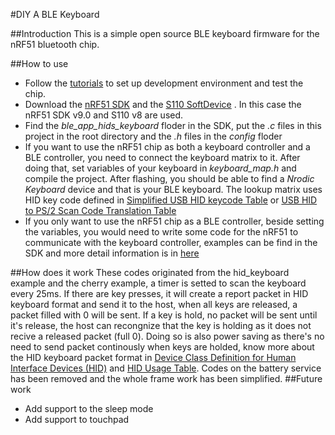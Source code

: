 #DIY A BLE Keyboard

##Introduction
This is a simple open source BLE keyboard firmware for the nRF51 bluetooth chip.

##How to use
* Follow the [tutorials](https://devzone.nordicsemi.com/tutorials/) to set up development environment
and test the chip.
* Download the [nRF51 SDK](https://developer.nordicsemi.com/) and 
the [S110 SoftDevice](http://www.nordicsemi.com/eng/Products/Bluetooth-Smart-Bluetooth-low-energy/nRF51822)
. In this case the nRF51 SDK v9.0 and S110 v8 are used.
* Find the *ble_app_hids_keyboard* floder in the SDK, put the *.c* files in this project 
in the root directory and the *.h* files in the *config* floder 
* If you want to use the nRF51 chip as both a keyboard controller and a BLE controller, 
you need to connect the keyboard matrix to it. After doing that, set variables of your 
keyboard in *keyboard_map.h* and compile the project. After flashing, you should be able
to find a *Nrodic Keyboard* device and that is your BLE keyboard. The lookup matrix uses 
HID key code defined in
[Simplified USB HID keycode Table](http://www.mindrunway.ru/IgorPlHex/USBKeyScan.pdf)
or [USB HID to PS/2 Scan Code Translation Table](http://www.hiemalis.org/~keiji/PC/scancode-translate.pdf)
* If you only want to use the nRF51 chip as a BLE controller, beside setting the variables, 
you would need to write some code for the nRF51 to communicate with the keyboard controller,
examples can be find in the SDK and more detail information is in
[here](http://infocenter.nordicsemi.com/index.jsp)

##How does it work
These codes originated from the hid_keyboard example and the cherry example, a timer is 
setted to scan the keyboard every 25ms. If there are key presses, it will create a report 
packet in HID keyboard format and send it to the host, when all keys are released, a packet
filled with 0 will be sent. If a key is hold, no packet will be sent until it's release, 
the host can recongnize that the key is holding as it does not recive a released packet
(full 0). Doing so is also power saving as there's no need to send packet continously when
keys are holded, know more about the HID keyboard packet format in
[Device Class Definition for Human Interface Devices (HID)](http://www.usb.org/developers/hidpage/HID1_11.pdf)
 and  [HID Usage Table](http://www.usb.org/developers/hidpage/Hut1_12v2.pdf). Codes on 
 the battery service has been removed and the whole frame work has been simplified.
 ##Future work
 * Add support to the sleep mode
 * Add support to touchpad
